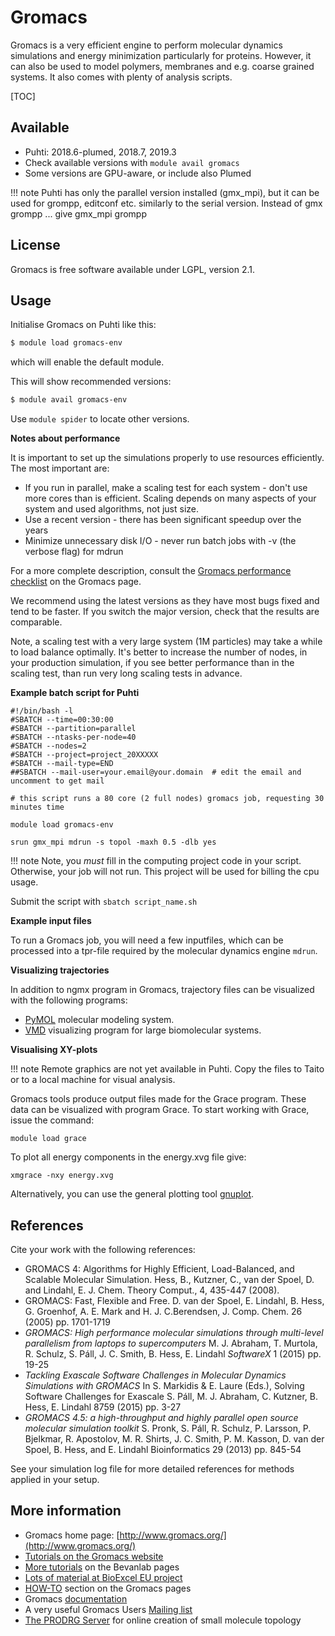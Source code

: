 # Gromacs

Gromacs is a very efficient engine to perform molecular dynamics
simulations and energy minimization particularly for proteins. However,
it can also be used to model polymers, membranes and e.g. coarse grained
systems. It also comes with plenty of analysis scripts.

[TOC]

## Available

-   Puhti: 2018.6-plumed, 2018.7, 2019.3
-   Check available versions with `module avail gromacs`
-   Some versions are GPU-aware, or include also Plumed

!!! note
    Puhti has only the parallel version installed (gmx_mpi), but it can
    be used for grompp, editconf etc. similarly to the serial version.
    Instead of gmx grompp ... give gmx_mpi grompp

## License
Gromacs is free software available under LGPL, version 2.1.

## Usage

Initialise Gromacs on Puhti like this:

```bash
$ module load gromacs-env
```

which will enable the default module.

This will show recommended versions:
```bash
$ module avail gromacs-env
```
Use `module spider` to locate other versions.

**Notes about performance**

It is important to set up the simulations properly to use resources efficiently.
The most important are:

-   If you run in parallel, make a scaling test for each system - don't use more cores than is efficient. 
    Scaling depends on many aspects of your system and used algorithms, not just size.
-   Use a recent version - there has been significant speedup over the years
-   Minimize unnecessary disk I/O - never run batch jobs with -v (the verbose flag) for mdrun

For a more complete description, consult the 
[Gromacs performance checklist] on the Gromacs page.

We recommend using the latest versions as they have most bugs fixed and
tend to be faster. If you switch the major version, check that the
results are comparable.

Note, a scaling test with a very large system (1M particles) may take a while to load balance optimally. It's better to increase the number of nodes, in your production simulation, if you see better performance than in the scaling test, than run very long scaling tests in advance.

**Example batch script for Puhti**

```
#!/bin/bash -l
#SBATCH --time=00:30:00
#SBATCH --partition=parallel
#SBATCH --ntasks-per-node=40
#SBATCH --nodes=2
#SBATCH --project=project_20XXXXX
#SBATCH --mail-type=END
##SBATCH --mail-user=your.email@your.domain  # edit the email and uncomment to get mail

# this script runs a 80 core (2 full nodes) gromacs job, requesting 30 minutes time

module load gromacs-env

srun gmx_mpi mdrun -s topol -maxh 0.5 -dlb yes
```

!!! note
    Note, you *must* fill in the computing project code in your script.
    Otherwise, your job will not run. This project will be used for
    billing the cpu usage.

Submit the script with `sbatch script_name.sh`

**Example input files**

To run a Gromacs job, you will need a few inputfiles, which
can be processed into a tpr-file required by the molecular
dynamics engine `mdrun`.

**Visualizing trajectories**

In addition to ngmx program in Gromacs, trajectory files can be
visualized with the following programs:

-   [PyMOL] molecular modeling system.
-   [VMD] visualizing program for large biomolecular systems.

**Visualising XY-plots**

!!! note
    Remote graphics are not yet available in Puhti. Copy the files
    to Taito or to a local machine for visual analysis.

Gromacs tools produce output files made for the Grace program. These
data can be visualized with program Grace. To start working with Grace,
issue the command:

`module load grace`

To plot all energy components in the energy.xvg file give:

`xmgrace -nxy energy.xvg`

Alternatively, you can use the general plotting tool [gnuplot](http://www.gnuplot.info/).


## References

Cite your work with the following references:

-   GROMACS 4: Algorithms for Highly Efficient, Load-Balanced, and
    Scalable Molecular Simulation. Hess, B., Kutzner, C., van der
    Spoel, D. and Lindahl, E. J. Chem. Theory Comput., 4, 435-447
    (2008).
-   GROMACS: Fast, Flexible and Free. D. van der Spoel, E. Lindahl, B.
    Hess, G. Groenhof, A. E. Mark and H. J. C.Berendsen, J. Comp. Chem.
    26 (2005) pp. 1701-1719
-   *GROMACS: High performance molecular simulations through multi-level
    parallelism from laptops to supercomputers* 
    M. J. Abraham, T. Murtola, R. Schulz, S. Páll, J. C. Smith, B. Hess, E.
    Lindahl *SoftwareX* 1 (2015) pp. 19-25
-   *Tackling Exascale Software Challenges in Molecular Dynamics Simulations with
    GROMACS* In S. Markidis & E. Laure (Eds.), Solving Software Challenges for Exascale
    S. Páll, M. J. Abraham, C. Kutzner, B. Hess, E. Lindahl 8759 (2015) pp. 3-27
-   *GROMACS 4.5: a high-throughput and highly parallel open source molecular
    simulation toolkit* S. Pronk, S. Páll, R. Schulz, P. Larsson, P. Bjelkmar, R. Apostolov, M. R.
    Shirts, J. C. Smith, P. M. Kasson, D. van der Spoel, B. Hess, and E. Lindahl
    Bioinformatics 29 (2013) pp. 845-54

See your simulation log file for more detailed references
for methods applied in your setup.

## More information

-   Gromacs home page: [http://www.gromacs.org/](http://www.gromacs.org/)
-   [Tutorials on the Gromacs website]  
-   [More tutorials] on the Bevanlab pages
-   [Lots of material at BioExcel EU project]
-   [HOW-TO] section on the Gromacs pages
-   Gromacs [documentation]
-   A very useful Gromacs Users [Mailing list]
-   [The PRODRG Server] for online creation of small molecule topology

  [documentation]: http://manual.gromacs.org/documentation
  [Finnish Grid Infrastructure]: https://confluence.csc.fi/display/fgi/FGI+User+Pages
  [PyMOL]: http://www.pymol.org/
  [VMD]: http://www.ks.uiuc.edu/Research/vmd/
  [Gromacs performance checklist]: http://www.gromacs.org/Documentation/Performance_checklist
  [Tutorials on the Gromacs website]: http://www.gromacs.org/Documentation/Tutorials
  [The PRODRG Server]: https://www.sites.google.com/site/vanaaltenlab/prodrg
  [HOW-TO]: http://www.gromacs.org/Documentation/How-tos
  [Lots of material at BioExcel EU project]: http://bioexcel.eu/software/gromacs/
  [More tutorials]: http://www.bevanlab.biochem.vt.edu/Pages/Personal/justin/gmx-tutorials/
  [Mailing list]: http://www.gromacs.org/Support/Mailing_Lists/Search